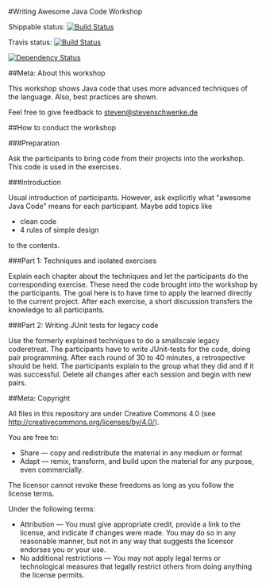 #Writing Awesome Java Code Workshop

Shippable status:
[![Build Status](https://api.shippable.com/projects/56597f4d1895ca4474247cd9/badge/master)](https://app.shippable.com/projects/56597f4d1895ca4474247cd9/builds/latest)

Travis status:
[![Build Status](https://travis-ci.org/stevenschwenke/WritingAwesomeJavaCodeWorkshop.svg?branch=master)](https://travis-ci.org/stevenschwenke/WritingAwesomeJavaCodeWorkshop)

[![Dependency Status](https://www.versioneye.com/user/projects/55a8fd323065350020000139/badge.svg?style=flat)](https://www.versioneye.com/user/projects/565985d4036c320027000001)

##Meta: About this workshop

This workshop shows Java code that uses more advanced techniques of the language. Also, best practices are shown.
  
  Feel free to give feedback to steven@stevenschwenke.de

##How to conduct the workshop

###Preparation

Ask the participants to bring code from their projects into the workshop. This code is used in the exercises.

###Introduction

Usual introduction of participants. However, ask explicitly what "awesome Java Code" means for each participant. Maybe add topics like 

- clean code
- 4 rules of simple design

to the contents.

###Part 1: Techniques and isolated exercises

Explain each chapter about the techniques and let the participants do the corresponding exercise. These need the code brought into the workshop by the participants. The goal here is to have time to apply the learned directly to the current project. After each exercise, a short discussion transfers the knowledge to all participants.

###Part 2: Writing JUnit tests for legacy code
 
Use the formerly explained techniques to do a smallscale legacy coderetreat. The participants have to write JUnit-tests for the code, doing pair programming. After each round of 30 to 40 minutes, a retrospective should be held. The participants explain to the group what they did and if it was successful. Delete all changes after each session and begin with new pairs.  
  
##Meta: Copyright

All files in this repository are under Creative Commons 4.0 (see http://creativecommons.org/licenses/by/4.0/). 
  
You are free to:
  
- Share — copy and redistribute the material in any medium or format
- Adapt — remix, transform, and build upon the material for any purpose, even commercially.
  
The licensor cannot revoke these freedoms as long as you follow the license terms.
  
Under the following terms:
  
- Attribution — You must give appropriate credit, provide a link to the license, and indicate if changes were made. You may do so in any reasonable manner, but not in any way that suggests the licensor endorses you or your use.
- No additional restrictions — You may not apply legal terms or technological measures that legally restrict others from doing anything the license permits.
